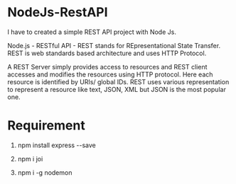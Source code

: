 # NodeJs-RestAPI

I have to created a simple REST API project with Node Js.

   Node.js - RESTful API - REST stands for REpresentational State Transfer. REST is web standards based architecture and uses HTTP Protocol.

   A REST Server simply provides access to resources and REST client accesses and modifies the resources using HTTP protocol. Here each resource is identified by URIs/ global IDs. REST uses various representation to represent a resource like text, JSON, XML but JSON is the most popular one.
   
# Requirement
  
   1. npm install express --save
   
   2. npm i joi
   
   3. npm i -g nodemon
   

